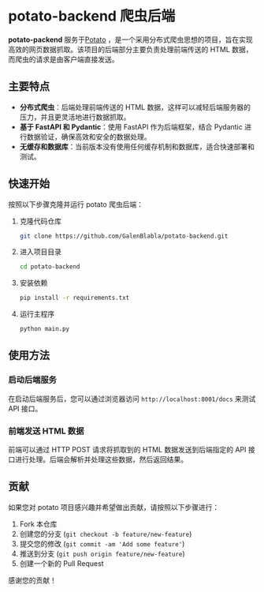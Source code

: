 # potato-backend 爬虫后端

**potato-packend** 服务于[Potato](https://github.com/GalenBlabla/potato) ，是一个采用分布式爬虫思想的项目，旨在实现高效的网页数据抓取。该项目的后端部分主要负责处理前端传送的 HTML 数据，而爬虫的请求是由客户端直接发送。

## 主要特点

- **分布式爬虫**：后端处理前端传送的 HTML 数据，这样可以减轻后端服务器的压力，并且更灵活地进行数据抓取。
- **基于 FastAPI 和 Pydantic**：使用 FastAPI 作为后端框架，结合 Pydantic 进行数据验证，确保高效和安全的数据处理。
- **无缓存和数据库**：当前版本没有使用任何缓存机制和数据库，适合快速部署和测试。


## 快速开始

按照以下步骤克隆并运行 potato 爬虫后端：

1. 克隆代码仓库

    ```bash
    git clone https://github.com/GalenBlabla/potato-backend.git
    ```

2. 进入项目目录

    ```bash
    cd potato-backend
    ```

3. 安装依赖

    ```bash
    pip install -r requirements.txt
    ```

4. 运行主程序

    ```bash
    python main.py
    ```

## 使用方法

### 启动后端服务

在启动后端服务后，您可以通过浏览器访问 `http://localhost:8001/docs` 来测试 API 接口。

### 前端发送 HTML 数据

前端可以通过 HTTP POST 请求将抓取到的 HTML 数据发送到后端指定的 API 接口进行处理。后端会解析并处理这些数据，然后返回结果。

## 贡献

如果您对 potato 项目感兴趣并希望做出贡献，请按照以下步骤进行：

1. Fork 本仓库
2. 创建您的分支 (`git checkout -b feature/new-feature`)
3. 提交您的修改 (`git commit -am 'Add some feature'`)
4. 推送到分支 (`git push origin feature/new-feature`)
5. 创建一个新的 Pull Request

感谢您的贡献！
